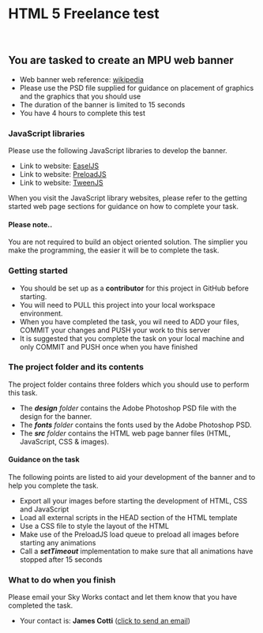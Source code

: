 <h1>HTML 5 Freelance test</h1>
<br>
<h2>You are tasked to create an MPU web banner</h2>
<ul>
  <li>Web banner web reference: <a href="https://en.wikipedia.org/wiki/Web_banner">wikipedia</a></li>
  <li>Please use the PSD file supplied for guidance on placement of graphics and the graphics that you should use</li>
  <li>The duration of the banner is limited to 15 seconds</li>
  <li>You have 4 hours to complete this test</li>
</ul>
<h3>JavaScript libraries</h3>
<p>Please use the following JavaScript libraries to develop the banner.</p>
<ul>
  <li>Link to website: <a href="http://createjs.com/easeljs">EaselJS</a></li>
  <li>Link to website: <a href="http://createjs.com/preloadjs">PreloadJS</a></li>
  <li>Link to website: <a href="http://createjs.com/tweenjs">TweenJS</a></li>
</ul>
<p>When you visit the JavaScript library websites, please refer to the getting started web page sections for guidance on how to complete your task.</p>
<h4>Please note..</h4>
<p>You are not required to build an object oriented solution. The simplier you make the programming, the easier it will be to complete the task.</p>
<h3>Getting started</h3>
<ul>
  <li>You should be set up as a <strong>contributor</strong> for this project in GitHub before starting.</li>
  <li>You will need to PULL this project into your local workspace environment.</a></li>
  <li>When you have completed the task, you wil need to ADD your files, COMMIT your changes and PUSH your work to this server</li>
  <li>It is suggested that you complete the task on your local machine and only COMMIT and PUSH once when you have finished</li>
</ul>
<h3>The project folder and its contents</h3>
<p>The project folder contains three folders which you should use to perform this task.</p>
<ul>
  <li>The <strong><i>design</strong> folder</i> contains the Adobe Photoshop PSD file with the design for the banner.</li>
  <li>The <strong><i>fonts</strong> folder</i> contains the fonts used by the Adobe Photoshop PSD.</li>
  <li>The <strong><i>src</strong> folder</i> contains the HTML web page banner files (HTML, JavaScript, CSS & images).</li>
</ul>
<h4>Guidance on the task</h4>
<p>The following points are listed to aid your development of the banner and to help you complete the task.</p>
<ul>
  <li>Export all your images before starting the development of HTML, CSS and JavaScript</li>
  <li>Load all external scripts in the HEAD section of the HTML template</li>
  <li>Use a CSS file to style the layout of the HTML</li>
  <li>Make use of the PreloadJS load queue to preload all images before starting any animations</li>
  <li>Call a <strong><i>setTimeout</i></strong> implementation to make sure that all animations have stopped after 15 seconds</li>
</ul>
<h3>What to do when you finish</h3>
<p>Please email your Sky Works contact and let them know that you have completed the task.</p>
<ul>
  <li>Your contact is: <strong>James Cotti</strong> (<a href="mailto:james.cotti@sky.uk">click to send an email</a>)</li>
</ul>

